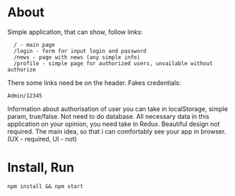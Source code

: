 # About

Simple application, that can show, follow links:
```
  / - main page
  /login - form for input login and password 
  /news - page with news (any simple info)
  /profile - simple page for authorized users, unvailable without authorize
```
  
There some links need be on the header. Fakes credentials: 
```
Admin/12345
```

Information about authorisation of user you can take in localStorage, simple param, true/false. Not need to do database.
All necessary data in this application on your opinion, you need take in Redux.
Beautiful design not required. The main idea, so that i can comfortably see your app in browser. (UX - required, UI - not)

# Install, Run

```
npm install && npm start
```
